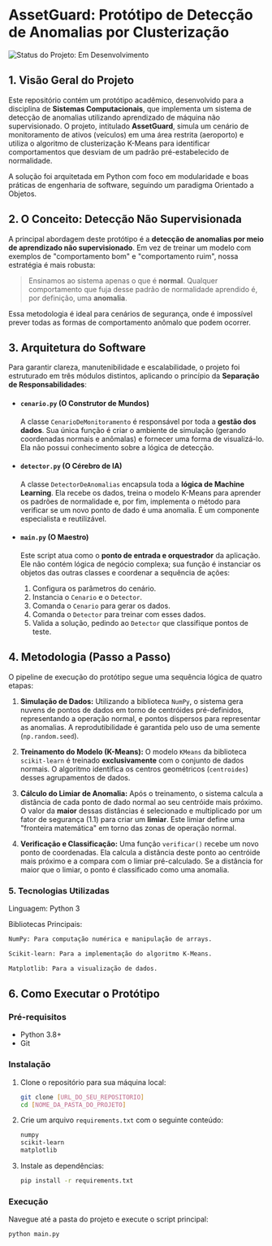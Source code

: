# AssetGuard: Protótipo de Detecção de Anomalias por Clusterização

![Status do Projeto: Em Desenvolvimento](https://img.shields.io/badge/status-em%20desenvolvimento-yellowgreen)

## 1. Visão Geral do Projeto

Este repositório contém um protótipo acadêmico, desenvolvido para a disciplina de **Sistemas Computacionais**, que implementa um sistema de detecção de anomalias utilizando aprendizado de máquina não supervisionado. O projeto, intitulado **AssetGuard**, simula um cenário de monitoramento de ativos (veículos) em uma área restrita (aeroporto) e utiliza o algoritmo de clusterização K-Means para identificar comportamentos que desviam de um padrão pré-estabelecido de normalidade.

A solução foi arquitetada em Python com foco em modularidade e boas práticas de engenharia de software, seguindo um paradigma Orientado a Objetos.

## 2. O Conceito: Detecção Não Supervisionada

A principal abordagem deste protótipo é a **detecção de anomalias por meio de aprendizado não supervisionado**. Em vez de treinar um modelo com exemplos de "comportamento bom" e "comportamento ruim", nossa estratégia é mais robusta:

> Ensinamos ao sistema apenas o que é **normal**. Qualquer comportamento que fuja desse padrão de normalidade aprendido é, por definição, uma **anomalia**.

Essa metodologia é ideal para cenários de segurança, onde é impossível prever todas as formas de comportamento anômalo que podem ocorrer.

## 3. Arquitetura do Software

Para garantir clareza, manutenibilidade e escalabilidade, o projeto foi estruturado em três módulos distintos, aplicando o princípio da **Separação de Responsabilidades**:

-   #### `cenario.py` (O Construtor de Mundos)
    A classe `CenarioDeMonitoramento` é responsável por toda a **gestão dos dados**. Sua única função é criar o ambiente de simulação (gerando coordenadas normais e anômalas) e fornecer uma forma de visualizá-lo. Ela não possui conhecimento sobre a lógica de detecção.

-   #### `detector.py` (O Cérebro de IA)
    A classe `DetectorDeAnomalias` encapsula toda a **lógica de Machine Learning**. Ela recebe os dados, treina o modelo K-Means para aprender os padrões de normalidade e, por fim, implementa o método para verificar se um novo ponto de dado é uma anomalia. É um componente especialista e reutilizável.

-   #### `main.py` (O Maestro)
    Este script atua como o **ponto de entrada e orquestrador** da aplicação. Ele não contém lógica de negócio complexa; sua função é instanciar os objetos das outras classes e coordenar a sequência de ações:
    1.  Configura os parâmetros do cenário.
    2.  Instancia o `Cenario` e o `Detector`.
    3.  Comanda o `Cenario` para gerar os dados.
    4.  Comanda o `Detector` para treinar com esses dados.
    5.  Valida a solução, pedindo ao `Detector` que classifique pontos de teste.

## 4. Metodologia (Passo a Passo)

O pipeline de execução do protótipo segue uma sequência lógica de quatro etapas:

1.  **Simulação de Dados:** Utilizando a biblioteca `NumPy`, o sistema gera nuvens de pontos de dados em torno de centróides pré-definidos, representando a operação normal, e pontos dispersos para representar as anomalias. A reprodutibilidade é garantida pelo uso de uma semente (`np.random.seed`).

2.  **Treinamento do Modelo (K-Means):** O modelo `KMeans` da biblioteca `scikit-learn` é treinado **exclusivamente** com o conjunto de dados normais. O algoritmo identifica os centros geométricos (`centroides`) desses agrupamentos de dados.

3.  **Cálculo do Limiar de Anomalia:** Após o treinamento, o sistema calcula a distância de cada ponto de dado normal ao seu centróide mais próximo. O valor da **maior** dessas distâncias é selecionado e multiplicado por um fator de segurança (1.1) para criar um **limiar**. Este limiar define uma "fronteira matemática" em torno das zonas de operação normal.

4.  **Verificação e Classificação:** Uma função `verificar()` recebe um novo ponto de coordenadas. Ela calcula a distância deste ponto ao centróide mais próximo e a compara com o limiar pré-calculado. Se a distância for maior que o limiar, o ponto é classificado como uma anomalia.

### 5. Tecnologias Utilizadas
Linguagem: Python 3

Bibliotecas Principais:
```bash
NumPy: Para computação numérica e manipulação de arrays.

Scikit-learn: Para a implementação do algoritmo K-Means.

Matplotlib: Para a visualização de dados.
```

## 6. Como Executar o Protótipo

### Pré-requisitos
- Python 3.8+
- Git

### Instalação
1.  Clone o repositório para sua máquina local:
    ```bash
    git clone [URL_DO_SEU_REPOSITORIO]
    cd [NOME_DA_PASTA_DO_PROJETO]
    ```
2.  Crie um arquivo `requirements.txt` com o seguinte conteúdo:
    ```txt
    numpy
    scikit-learn
    matplotlib
    ```
3.  Instale as dependências:
    ```bash
    pip install -r requirements.txt
    ```

### Execução
Navegue até a pasta do projeto e execute o script principal:
```bash
python main.py
```
